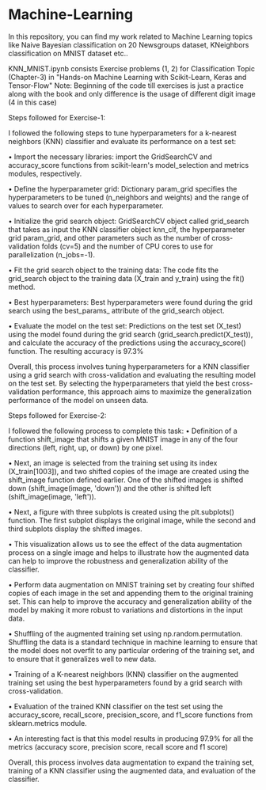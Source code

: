 # Machine-Learning
In this repository, you can find my work related to Machine Learning topics like Naive Bayesian classification on 20 Newsgroups dataset, KNeighbors classification on MNIST dataset etc.. 

KNN_MNIST.ipynb consists Exercise problems (1, 2) for Classification Topic (Chapter-3) in "Hands-on Machine Learning with Scikit-Learn, Keras and Tensor-Flow"
Note: Beginning of the code till exercises is just a practice along with the book and only difference is the usage of different digit image (4 in this case)

Steps followed for Exercise-1: 

I followed the following steps to tune hyperparameters for a k-nearest neighbors (KNN) classifier and evaluate its performance on a test set:

•	Import the necessary libraries: import the GridSearchCV and accuracy_score functions from scikit-learn's model_selection and metrics modules, respectively.

•	Define the hyperparameter grid: Dictionary param_grid specifies the hyperparameters to be tuned (n_neighbors and weights) and the range of values to search over for each hyperparameter.

•	Initialize the grid search object: GridSearchCV object called grid_search that takes as input the KNN classifier object knn_clf, the hyperparameter grid param_grid, and other parameters such as the number of cross-validation folds (cv=5) and the number of CPU cores to use for parallelization (n_jobs=-1).

•	Fit the grid search object to the training data: The code fits the grid_search object to the training data (X_train and y_train) using the fit() method.

•	Best hyperparameters: Best hyperparameters were found during the grid search using the best_params_ attribute of the grid_search object.

•	Evaluate the model on the test set: Predictions on the test set (X_test) using the model found during the grid search (grid_search.predict(X_test)), and calculate the accuracy of the predictions using the accuracy_score() function. The resulting accuracy is 97.3%

 

Overall, this process involves tuning hyperparameters for a KNN classifier using a grid search with cross-validation and evaluating the resulting model on the test set. By selecting the hyperparameters that yield the best cross-validation performance, this approach aims to maximize the generalization performance of the model on unseen data.

Steps followed for Exercise-2: 

I followed the following process to complete this task:
•	Definition of a function shift_image that shifts a given MNIST image in any of the four directions (left, right, up, or down) by one pixel.
 

•	Next, an image is selected from the training set using its index (X_train[1003]), and two shifted copies of the image are created using the shift_image function defined earlier. One of the shifted images is shifted down (shift_image(image, 'down')) and the other is shifted left (shift_image(image, 'left')).

•	Next, a figure with three subplots is created using the plt.subplots() function. The first subplot displays the original image, while the second and third subplots display the shifted images.
 

•	This visualization allows us to see the effect of the data augmentation process on a single image and helps to illustrate how the augmented data can help to improve the robustness and generalization ability of the classifier.

•	Perform data augmentation on MNIST training set by creating four shifted copies of each image in the set and appending them to the original training set. This can help to improve the accuracy and generalization ability of the model by making it more robust to variations and distortions in the input data.

•	Shuffling of the augmented training set using np.random.permutation. Shuffling the data is a standard technique in machine learning to ensure that the model does not overfit to any particular ordering of the training set, and to ensure that it generalizes well to new data.

•	Training of a K-nearest neighbors (KNN) classifier on the augmented training set using the best hyperparameters found by a grid search with cross-validation.

•	Evaluation of the trained KNN classifier on the test set using the accuracy_score, recall_score, precision_score, and f1_score functions from sklearn.metrics module.

•	An interesting fact is that this model results in producing 97.9% for all the metrics (accuracy score, precision score, recall score and f1 score) 
 

Overall, this process involves data augmentation to expand the training set, training of a KNN classifier using the augmented data, and evaluation of the classifier. 
